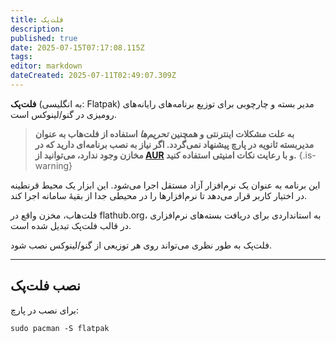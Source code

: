 ```yaml
---
title: فلت‌پک
description: 
published: true
date: 2025-07-15T07:17:08.115Z
tags: 
editor: markdown
dateCreated: 2025-07-11T02:49:07.309Z
---
```


**فلت‌پک** (به انگلیسی: Flatpak) مدیر بسته و چارچوبی برای توزیع برنامه‌های رایانه‌های رومیزی در گنو/لینوکس است.

>**به علت مشکلات اینترنتی و همچنین _تحریم‌ها_ استفاده از فلت‌هاب به عنوان مدیربسته ثانویه در پارچ پیشنهاد نمی‌گردد. 
اگر نیاز به نصب برنامه‌ای دارید که در مخازن وجود ندارد، می‌توانید از [AUR](https://wiki.parchlinux.com/fa/aur) و با رعایت نکات امنیتی استفاده کنید.**
{.is-warning}


این برنامه به عنوان یک نرم‌افزار آزاد مستقل اجرا می‌شود. این ابزار یک محیط قرنطینه در اختیار کاربر قرار می‌دهد تا نرم‌افزارها را در محیطی جدا از بقیهٔ سامانه اجرا کند.

فلت‌هاب، مخزن واقع در flathub.org، به استانداردی برای دریافت بسته‌های نرم‌افزاری در قالب فلت‌پک تبدیل شده است.

فلت‌پک به طور نظری می‌تواند روی هر توزیعی از گنو/لینوکس نصب شود.

---

## نصب فلت‌پک

برای نصب در پارچ:

```
sudo pacman -S flatpak
```

